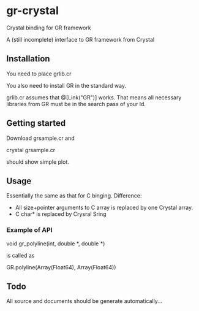 # gr-crystal
Crystal binding for GR framework

A (still incomplete) interface to GR framework from Crystal


## Installation

You need to place grlib.cr

You also need to install GR in the standard way.

grlib.cr assumes that  @[Link("GR")] works. That means all necessary
libraries from GR must be in the search pass of your ld. 

## Getting started

Download grsample.cr and

   crystal grsample.cr

should show simple plot.

## Usage

Essentially the same as that for C binging. Difference:

* All size+pointer arguments to C array is replaced by one Crystal
  array.
* C char* is replaced by Crysral Sring

### Example of API

 void gr_polyline(int, double *, double *)

is called as


  GR.polyline(Array(Float64), Array(Float64))

## Todo

All source and documents should be generate automatically...
